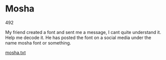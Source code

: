 # Mosha

492

My friend created a font and sent me a message, I cant quite understand it.
Help me decode it. He has posted the font on a social media under the name mosha font or something.

[mosha.txt](https://2021.vishwactf.com/files/288e1c64149834dfeaec077ba1a253bd/moshatxt.jpg?token=eyJ1c2VyX2lkIjo2MjEsInRlYW1faWQiOjIyMCwiZmlsZV9pZCI6NTB9.YE8iYQ.DLJDEQrF9hHzYbIxU760oQGi0ow)